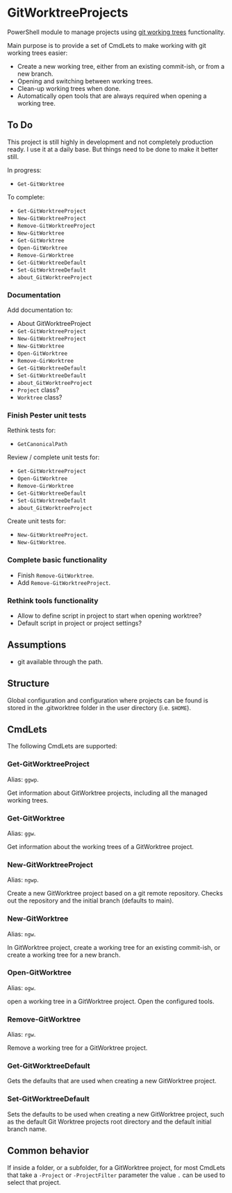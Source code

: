 # GitWorktreeProjects

PowerShell module to manage projects using [git working trees](https://git-scm.com/docs/git-worktree) functionality.

Main purpose is to provide a set of CmdLets to make working with git working trees easier:

- Create a new working tree, either from an existing commit-ish, or from a new branch.
- Opening and switching between working trees.
- Clean-up working trees when done.
- Automatically open tools that are always required when opening a working tree.

## To Do

This project is still highly in development and not completely production ready. I use it at a daily base. But things need to be done to make it better still.

In progress:

- `Get-GitWorktree`

To complete:

- `Get-GitWorktreeProject`
- `New-GitWorktreeProject`
- `Remove-GitWorktreeProject`
- `New-GitWorktree`
- `Get-GitWorktree`
- `Open-GitWorktree`
- `Remove-GirWorktree`
- `Get-GitWorktreeDefault`
- `Set-GitWorktreeDefault`
- `about_GitWorktreeProject`

### Documentation

Add documentation to:

- About GitWorktreeProject
- `Get-GitWorktreeProject`
- `New-GitWorktreeProject`
- `New-GitWorktree`
- `Open-GitWorktree`
- `Remove-GirWorktree`
- `Get-GitWorktreeDefault`
- `Set-GitWorktreeDefault`
- `about_GitWorktreeProject`
- `Project` class?
- `Worktree` class?

### Finish Pester unit tests

Rethink tests for:

- `GetCanonicalPath`

Review / complete unit tests for:

- `Get-GitWorktreeProject`
- `Open-GitWorktree`
- `Remove-GirWorktree`
- `Get-GitWorktreeDefault`
- `Set-GitWorktreeDefault`
- `about_GitWorktreeProject`

Create unit tests for:

- `New-GitWorktreeProject`.
- `New-GitWorktree`.

### Complete basic functionality

- Finish `Remove-GitWorktree`.
- Add `Remove-GitWorktreeProject`.

### Rethink tools functionality

- Allow to define script in project to start when opening worktree?
- Default script in project or project settings?

## Assumptions

- git available through the path.

## Structure

Global configuration and configuration where projects can be found is stored in the .gitworktree folder in the user directory (i.e. `$HOME`).

## CmdLets

The following CmdLets are supported:

### Get-GitWorktreeProject

Alias: `ggwp`.

Get information about GitWorktree projects, including all the managed working trees.

### Get-GitWorktree

Alias: `ggw`.

Get information about the working trees of a GitWorktree project.

### New-GitWorktreeProject

Alias: `ngwp`.

Create a new GitWorktree project based on a git remote repository. Checks out the repository and the initial branch (defaults to main).

### New-GitWorktree

Alias: `ngw`.

In GitWorktree project, create a working tree for an existing commit-ish, or create a working tree for a new branch.

### Open-GitWorktree

Alias: `ogw`.

open a working tree in a GitWorktree project. Open the configured tools.

### Remove-GitWorktree

Alias: `rgw`.

Remove a working tree for a GitWorktree project.

### Get-GitWorktreeDefault

Gets the defaults that are used when creating a new GitWorktree project.

### Set-GitWorktreeDefault

Sets the defaults to be used when creating a new GitWorktree project, such as the default Git Worktree projects root directory and the default initial branch name.

## Common behavior

If inside a folder, or a subfolder, for a GitWorktree project, for most CmdLets that take a `-Project` or `-ProjectFilter` parameter the value `.` can be used to select that project.
